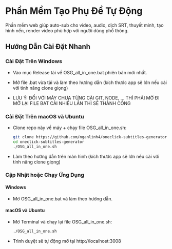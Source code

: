 # Phần Mềm Tạo Phụ Đề Tự Động

Phần mềm web giúp auto-sub cho video, audio, dịch SRT, thuyết minh, tạo hình nền, render video phù hợp với người dùng phổ thông.

## Hướng Dẫn Cài Đặt Nhanh

### Cài Đặt Trên Windows

- Vào mục Release tải về OSG_all_in_one.bat phiên bản mới nhất.

- Mở file .bat vừa tải và làm theo hướng dẫn (kích thước app sẽ lớn nếu cài với tính năng clone giọng)

- LƯU Ý: ĐỐI VỚI MÁY CHƯA TỪNG CÀI GIT, NODE, ... THÌ PHẢI MỞ ĐI MỞ LẠI FILE BAT CÀI NHIỀU LẦN THÌ SẼ THÀNH CÔNG

### Cài Đặt Trên macOS và Ubuntu

- Clone repo này về máy + chạy file OSG_all_in_one.sh:
  ```bash
  git clone https://github.com/nganlinh4/oneclick-subtitles-generator.git
  cd oneclick-subtitles-generator
  ./OSG_all_in_one.sh
  ```

- Làm theo hướng dẫn trên màn hình (kích thước app sẽ lớn nếu cài với tính năng clone giọng)

### Cập Nhật hoặc Chạy Ứng Dụng

#### Windows
- Mở OSG_all_in_one.bat và làm theo hướng dẫn.

#### macOS và Ubuntu
- Mở Terminal và chạy lại file OSG_all_in_one.sh:
  ```bash
  ./OSG_all_in_one.sh
  ```

- Trình duyệt sẽ tự động mở tại http://localhost:3008
